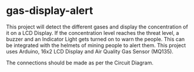 # gas-display-alert
This project will detect the different gases and display the concentration of it on a LCD Display. If the concentration level reaches the threat level, a buzzer and an Indicator Light gets turned on to warn the people. This can be integrated with the helmets of mining people to alert them. This project uses Arduino, 16x2 LCD Display and Air Quality Gas Sensor (MQ135).

The connections should be made as per the Circuit Diagram.
